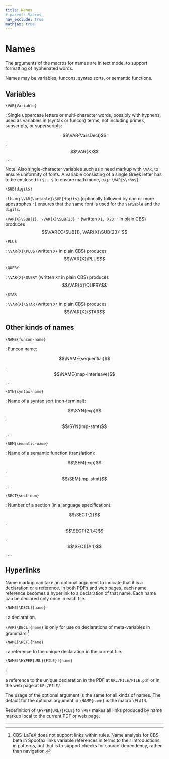 ```yaml
---
title: Names
# parent: Macros
nav_exclude: true
mathjax: true
---
```


# Names

The arguments of the macros for names are in text mode, to support formatting of hyphenated words.

Names may be variables, funcons, syntax sorts, or semantic functions.

## Variables

`\VAR{Variable}`

: Single uppercase letters or multi-character words, possibly with hyphens, used as variables in (syntax or funcon) terms, not including primes, subscripts, or superscripts:
  
  $$\VAR{VarsDecl}$$, $$\VAR{X}$$, ...
  
  Note: Also single-character variables such as `X` need markup with `\VAR`, to ensure uniformity of fonts.
  A variable consisting of a single Greek letter has to be enclosed in `$...$` to ensure math mode, e.g.: `\VAR{$\rho$}`.

`\SUB{digits}`

: Using `\VAR{Variable}\SUB{digits}` (optionally followed by one or more apostrophes `'`) ensures that the same font is used for the `Variable` and the `digits`.

  `\VAR{X}\SUB{1}, \VAR{X}\SUB{23}''` (written `X1, X23''` in plain CBS) produces $$\VAR{X}\SUB{1}, \VAR{X}\SUB{23}''$$

`\PLUS`

: `\VAR{X}\PLUS` (written `X+` in plain CBS) produces $$\VAR{X}\PLUS$$

`\QUERY`

: `\VAR{X}\QUERY` (written `X?` in plain CBS) produces $$\VAR{X}\QUERY$$

`\STAR`

: `\VAR{X}\STAR` (written `X*` in plain CBS) produces $$\VAR{X}\STAR$$

## Other kinds of names

`\NAME{funcon-name}`

: Funcon name:
  
  $$\NAME{sequential}$$, $$\NAME{map-interleave}$$, ...

`\SYN{syntax-name}`

: Name of a syntax sort (non-terminal):
  
  $$\SYN{exp}$$, $$\SYN{imp-stmt}$$, ...

`\SEM{semantic-name}`

: Name of a semantic function (translation):
  
  $$\SEM{exp}$$, $$\SEM{imp-stmt}$$, ...

`\SECT{sect-num}`

: Number of a section (in a language specification):

  $$\SECT{2}$$, $$\SECT{2.1.4}$$, $$\SECT{A.1}$$, ...

## Hyperlinks

Name markup can take an optional argument to indicate that it is a declaration or a reference.
In both PDFs and web pages, each name reference becomes a hyperlink to a declaration of that name.
Each name can be declared only once in each file.

`\NAME[\DECL]{name}`

: a declaration.

  `\VAR[\DECL]{name}` is only for use on declarations of meta-variables in grammars.[^var]

`\NAME[\REF]{name}`

: a reference to the unique declaration in the current file.

`\NAME[\HYPER{URL}{FILE}]{name}`

: <br>

  a reference to the unique declaration in the PDF at `URL/FILE/FILE.pdf` or in the web page at `URL/FILE/`.

The usage of the optional argument is the same for all kinds of names.
The default for the optional argument in `\NAME{name}` is the macro `\PLAIN`.

Redefinition of `\HYPER{URL}{FILE}` to `\REF` makes all links produced by name markup local to the current PDF or web page.

----
[^var]:
    CBS-LaTeX does not support links within rules.
    Name analysis for CBS-beta in Spoofax links variable references in terms to their introductions in patterns,
    but that is to support checks for source-dependency, rather than navigation.

